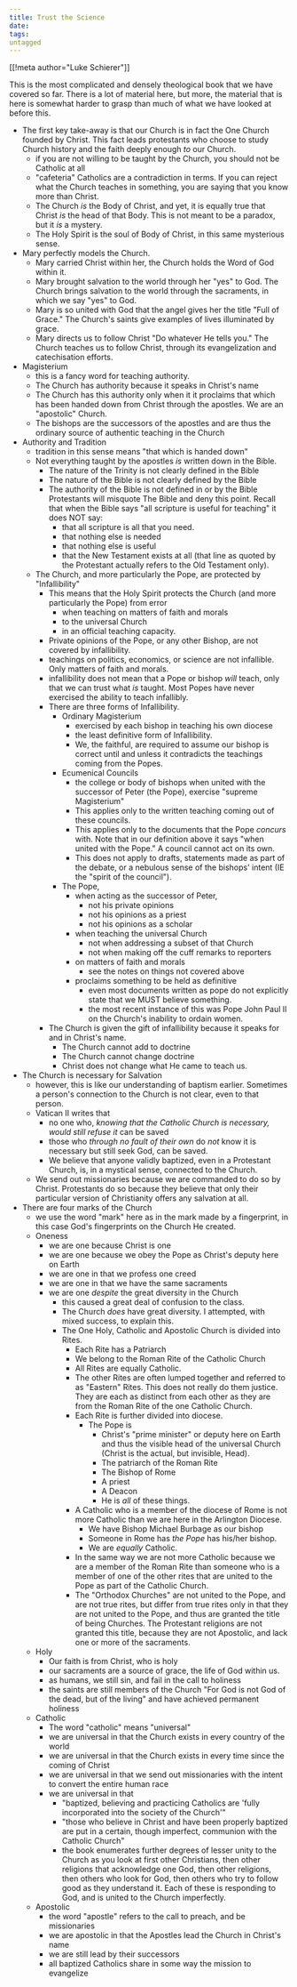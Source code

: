 ```yaml
---
title: Trust the Science
date: 
tags:
untagged
---
```

[[!meta author="Luke Schierer"]]

This is the most complicated and densely theological book that we have covered
so far.  There is a lot of material here, but more, the material that is here is
somewhat harder to grasp than much of what we have looked at before this.  

* The first key take-away is that our Church is in fact the One Church founded
  by Christ.  This fact leads protestants who choose to study Church history and
  the faith deeply enough *to* our Church.
  * if you are not willing to be taught by the Church, you should not be
    Catholic at all
  * "cafeteria" Catholics are a contradiction in terms.  If you can reject what
    the Church teaches in something, you are saying that you know more than
    Christ. 
  * The Church *is* the Body of Christ, and yet, it is equally true that Christ
    *is* the head of that Body.  This is not meant to be a paradox, but it *is*
    a mystery. 
  * The Holy Spirit is the soul of Body of Christ, in this same mysterious
    sense. 
* Mary perfectly models the Church.
  * Mary carried Christ within her, the Church holds the Word of God within
    it. 
  * Mary brought salvation to the world through her "yes" to God.  The Church
    brings salvation to the world through the sacraments, in which we say
    "yes" to God. 
  * Mary is so united with God that the angel gives her the title "Full of
    Grace."  The Church's saints give examples of lives illuminated by grace. 
  * Mary directs us to follow Christ "Do whatever He tells you."  The Church
    teaches us to follow Christ, through its evangelization and catechisation
    efforts. 
* Magisterium
  * this is a fancy word for teaching authority.
  * The Church has authority because it speaks in Christ's name
  * The Church has this authority only when it it proclaims that which has been
    handed down from Christ through the apostles.  We are an "apostolic" Church.
  * The bishops are the successors of the apostles and are thus the ordinary
    source of authentic teaching in the Church
* Authority and Tradition
  * tradition in this sense means "that which is handed down"
  * Not everything taught by the apostles *is* written down in the Bible.
    * The nature of the Trinity is not clearly defined in the Bible
    * The nature of the Bible is not clearly defined by the Bible
    * The authority of the Bible is not defined in or by the Bible
      Protestants will misquote The Bible and deny this point.  Recall that
      when the Bible says "all scripture is useful for teaching" it does NOT
      say:
      * that all scripture is all that you need.
      * that nothing else is needed
      * that nothing else is useful
      * that the New Testament exists at all (that line as quoted by the
        Protestant actually refers to the Old Testament only).
   * The Church, and more particularly the Pope, are protected by "Infallibility"
     * This means that the Holy Spirit protects the Church (and more
       particularly the Pope) from error
       * when teaching on matters of faith and morals
       * to the universal Church
       * in an official teaching capacity.
     * Private opinions of the Pope, or any other Bishop, are not covered by
       infallibility.
     * teachings on politics, economics, or science are not infallible.  Only
       matters of faith and morals. 
     * infallibility does not mean that a Pope or bishop *will* teach, only that
       we can trust what *is* taught.  Most Popes have never exercised the
       ability to teach infallibly. 
     * There are three forms of Infallibility.
       * Ordinary Magisterium
         * exercised by each bishop in teaching his own diocese
         * the least definitive form of Infallibility.
         * We, the faithful, are required to assume our bishop is correct until
           and unless it contradicts the teachings coming from the Popes. 
       * Ecumenical Councils
         * the college or body of bishops when united with the successor of
           Peter (the Pope), exercise "supreme Magisterium"
         * This applies only to the written teaching coming out of these
           councils. 
         * This applies only to the documents that the Pope *concurs* with. Note
           that in our definition above it says "when united with the Pope."  A
           council cannot act on its own. 
         * This does not apply to drafts, statements made as part of the debate,
           or a nebulous sense of the bishops' intent (IE the "spirit of the
           council"). 
       * The Pope, 
         * when acting as the successor of Peter, 
           * not his private opinions
           * not his opinions as a priest
           * not his opinions as a scholar
         * when teaching the universal Church
           * not when addressing a subset of that Church
           * not when making off the cuff remarks to reporters
         * on matters of faith and morals
           * see the notes on things not covered above
         * proclaims something to be held as definitive
           * even most documents written as pope do not explicitly state that we
             MUST believe something. 
           * the most recent instance of this was Pope John Paul II on the
             Church's inability to ordain women. 
     * The Church is given the gift of infallibility because it speaks for and in
       Christ's name.
       * The Church cannot add to doctrine
       * The Church cannot change doctrine
       * Christ does not change what He came to teach us.
* The Church is necessary for Salvation
  * however, this is like our understanding of baptism earlier.  Sometimes a
    person's connection to the Church is not clear, even to that person.
  * Vatican II writes that 
    * no one who, *knowing that the Catholic Church is necessary, would still
      refuse it* can be saved
    * those who *through no fault of their own* do *not* know it is necessary
      but still seek God, can be saved. 
    * We believe that anyone validly baptized, even in a Protestant Church, is,
      in a mystical sense, connected to the Church. 
  * We send out missionaries because we are commanded to do so by Christ.
    Protestants do so because they believe that only their particular version
    of Christianity offers any salvation at all. 
* There are four marks of the Church
  * we use the word "mark" here as in the mark made by a fingerprint, in this
    case God's fingerprints on the Church He created. 
  * Oneness
    * we are one because Christ is one
    * we are one because we obey the Pope as Christ's deputy here on Earth
    * we are one in that we profess one creed
    * we are one in that we have the same sacraments
    * we are one *despite* the great diversity in the Church
      * this caused a great deal of confusion to the class. 
      * The Church *does* have great diversity. I attempted, with mixed success,
        to explain this.
      * The One Holy, Catholic and Apostolic Church is divided into Rites.
        * Each Rite has a Patriarch
        * We belong to the Roman Rite of the Catholic Church
        * All Rites are equally Catholic. 
        * The other Rites are often lumped together and referred to as "Eastern"
          Rites.  This does not really do them justice.  They are each as
          distinct from each other as they are from the Roman Rite of the
          one Catholic Church. 
        * Each Rite is further divided into diocese.
          * The Pope is
            * Christ's "prime minister" or deputy here on Earth and thus the
              visible head of the universal Church (Christ is the actual, but
              invisible, Head). 
            * The patriarch of the Roman Rite
            * The Bishop of Rome
            * A priest
            * A Deacon
            * He is _all_ of these things. 
         * A Catholic who is a member of the diocese of Rome is not more
           Catholic than we are here in the Arlington Diocese.  
           * We have Bishop Michael Burbage as our bishop
           * Someone in Rome has _the Pope_ has his/her bishop. 
           * We are _equally_ Catholic.
         * In the same way we are not more Catholic because we are a member of
           the Roman Rite than someone who is a member of one of the other rites
           that are united to the Pope as part of the Catholic Church. 
         * The "Orthodox Churches" are not united to the Pope, and are not true
           rites, but differ from true rites only in that they are not united to
           the Pope, and thus are granted the title of being Churches.  The
           Protestant religions are not granted this title, because they are not
           Apostolic, and lack one or more of the sacraments. 
  * Holy 
    * Our faith is from Christ, who is holy
    * our sacraments are a source of grace, the life of God within us.
    * as humans, we still sin, and fail in the call to holiness
    * the saints are still members of the Church "For God is not God of the
      dead, but of the living" and have achieved permanent holiness
  * Catholic
    * The word "catholic" means "universal"
    * we are universal in that the Church exists in every country of the world
    * we are universal in that the Church exists in every time since the
      coming of Christ
    * we are universal in that we send out missionaries with the intent to
      convert the entire human race
    * we are universal in that 
      * "baptized, believing and practicing Catholics are 'fully incorporated
        into the society of the Church'"
      * "those who believe in Christ and have been properly baptized are put in
        a certain, though imperfect, communion with the Catholic Church"
      * the book enumerates further degrees of lesser unity to the Church as you
        look at first other Christians, then other religions that acknowledge one
        God, then other religions, then others who look for God, then others who
        try to follow good as they understand it.  Each of these is responding
        to God, and is united to the Church imperfectly. 
   * Apostolic
     * the word "apostle" refers to the call to preach, and be missionaries
     * we are apostolic in that the Apostles lead the Church in Christ's name
     * we are still lead by their successors
     * all baptized Catholics share in some way the mission to evangelize


